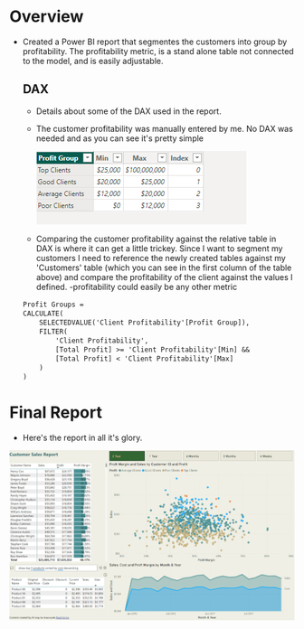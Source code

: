 # Overview
- Created a Power BI report that segmentes the customers into group by profitability. The profitability metric, is a stand alone table not connected to the model, and is easily adjustable.

  ## DAX
  - Details about some of the DAX used in the report.
  - The customer profitability was  manually entered by me. No DAX was needed and as you can see it's pretty simple
  
    ![customer profitability table](resources/customers_segment_table.png)

  - Comparing the customer profitability against the relative table in DAX is where it can get a little trickey. Since I want to segment my customers I need to reference the newly created tables against my 'Customers' table (which you can see in the first column of the table above) and compare the profitability of the client against the values I defined.
    -profitability could easily be any other metric
  ```DAX
  Profit Groups = 
  CALCULATE(
      SELECTEDVALUE('Client Profitability'[Profit Group]),
      FILTER(
          'Client Profitability',
          [Total Profit] >= 'Client Profitability'[Min] &&
          [Total Profit] < 'Client Profitability'[Max]
      )
  )
  ```
# Final Report
- Here's the report in all it's glory.

![resources/sales_report_screenshot.png](resources/sales_report_screenshot.png)
